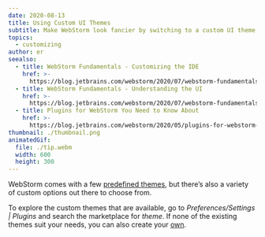 ```yaml
---
date: 2020-08-13
title: Using Custom UI Themes
subtitle: Make WebStorm look fancier by switching to a custom UI theme.
topics:
  - customizing
author: er
seealso:
  - title: WebStorm Fundamentals - Customizing the IDE
    href: >-
      https://blog.jetbrains.com/webstorm/2020/07/webstorm-fundamentals-customizing-the-ide/
  - title: WebStorm Fundamentals - Understanding the UI
    href: >-
      https://blog.jetbrains.com/webstorm/2020/07/webstorm-fundamentals-understanding-the-ui/
  - title: Plugins for WebStorm You Need to Know About
    href: >-
      https://blog.jetbrains.com/webstorm/2020/05/plugins-for-webstorm-you-need-to-know-about/
thumbnail: ./thumbnail.png
animatedGif:
  file: ./tip.webm
  width: 600
  height: 300
---
```


WebStorm comes with a few [predefined themes](https://www.jetbrains.com/help/webstorm/user-interface-themes.html), but there’s also a variety of custom options out there to choose from.

To explore the custom themes that are available, go to _Preferences/Settings | Plugins_ and search the marketplace for _theme_. If none of the existing themes suit your needs, you can also create your [own](https://jetbrains.org/intellij/sdk/docs/reference_guide/ui_themes/themes_intro.html).
